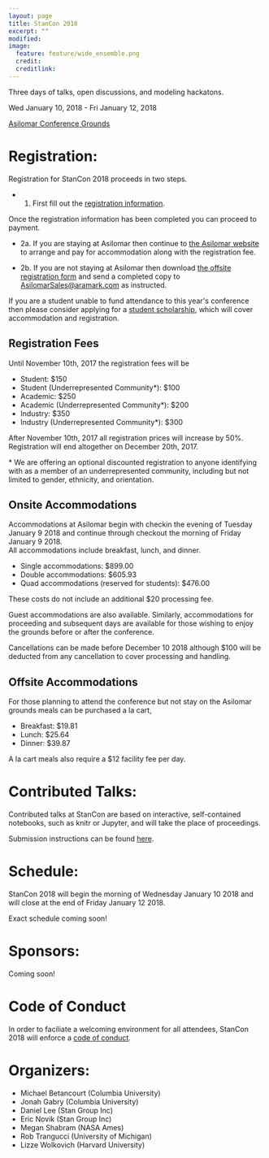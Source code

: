 ```yaml
---
layout: page
title: StanCon 2018
excerpt: ""
modified:
image:
  feature: feature/wide_ensemble.png
  credit:
  creditlink:
---
```


Three days of talks, open discussions, and modeling hackatons.

Wed January 10, 2018 - Fri January 12, 2018

[Asilomar Conference Grounds](http://www.visitasilomar.com)

# Registration:

Registration for StanCon 2018 proceeds in two steps.

* 1. First fill out the [registration information](https://goo.gl/forms/1wpXs1ANVbeFyIoQ2).

Once the registration information has been completed
you can proceed to payment.

* 2a. If you are staying at Asilomar then continue to
[the Asilomar website](https://aws.passkey.com/e/49190400)
to arrange and pay for accommodation along with the registration fee.

* 2b. If you are not staying at Asilomar then download
[the offsite registration form](/events/stancon2018/stancon_offsite_order_form.pdf)
and send a completed copy to AsilomarSales@aramark.com as instructed.

If you are a student unable to fund attendance to this year's conference
then please consider applying for a
[student scholarship](https://goo.gl/forms/NTfbNPpcREZSr5om2), which will
cover accommodation and registration.

## Registration Fees

Until November 10th, 2017 the registration fees will be

* Student: $150
* Student (Underrepresented Community*): $100
* Academic: $250
* Academic (Underrepresented Community*): $200
* Industry: $350
* Industry (Underrepresented Community*): $300

After November 10th, 2017 all registration prices will increase by 50%.
Registration will end altogether on December 20th, 2017.

\* We are offering an optional discounted registration to anyone identifying
with as a member of an underrepresented community, including but not limited
to gender, ethnicity, and orientation.

## Onsite Accommodations

Accommodations at Asilomar begin with checkin the evening of Tuesday
January 9 2018 and continue through checkout the morning of Friday January 9 2018.  
All accommodations include breakfast, lunch, and dinner.

* Single accommodations: $899.00
* Double accommodations: $605.93
* Quad accommodations (reserved for students): $476.00

These costs do not include an additional $20 processing fee.

Guest accommodations are also available.  Similarly, accommodations for
proceeding and subsequent days are available for those wishing to enjoy the
grounds before or after the conference.  

Cancellations can be made before December 10 2018 although $100 will be
deducted from any cancellation to cover processing and handling.

## Offsite Accommodations

For those planning to attend the conference but not stay on the Asilomar
grounds meals can be purchased a la cart,

* Breakfast: $19.81
* Lunch: $25.64
* Dinner: $39.87

A la cart meals also require a $12 facility fee per day.

# Contributed Talks:

Contributed talks at StanCon are based on interactive, self-contained
notebooks, such as knitr or Jupyter, and will take the place of proceedings.

Submission instructions can be found
[here](/events/stancon2018/stancon-submissions.html).

# Schedule:

StanCon 2018 will begin the morning of Wednesday January 10 2018 and will close
at the end of Friday January 12 2018.

Exact schedule coming soon!  

# Sponsors:

Coming soon!

# Code of Conduct

In order to faciliate a welcoming environment for all attendees, StanCon 2018
will enforce a [code of conduct](/events/stancon2018/stancon-code_of_conduct.html).


# Organizers:

- Michael Betancourt (Columbia University)
- Jonah Gabry (Columbia University)
- Daniel Lee (Stan Group Inc)
- Eric Novik (Stan Group Inc)
- Megan Shabram (NASA Ames)
- Rob Trangucci (University of Michigan)
- Lizze Wolkovich (Harvard University)
